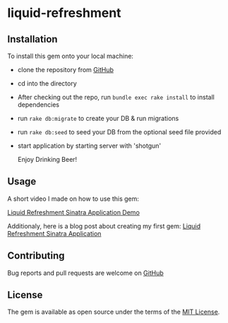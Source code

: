 # liquid-refreshment


## Installation
To install this gem onto your local machine:  


- clone the repository from [GitHub](https://github.com/capricious-slingshot/liquid-refreshment)
- cd into the directory
- After checking out the repo, run `bundle exec rake install` to install dependencies
- run `rake db:migrate` to create your DB & run migrations
- run `rake db:seed` to seed your DB from the optional seed file provided
- start application by starting server with 'shotgun'

  Enjoy Drinking Beer!

## Usage
 A short video I made on how to use this gem:

[Liquid Refreshment Sinatra Application Demo]()

Additionaly, here is a blog post about creating my first gem:
[Liquid Refreshment Sinatra Application]()

## Contributing

Bug reports and pull requests are welcome on [GitHub](https://github.com/capricious-slingshot/liquid-refreshment)

## License

The gem is available as open source under the terms of the [MIT License](https://opensource.org/licenses/MIT).
